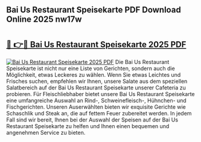 ## Bai Us Restaurant Speisekarte PDF Download Online 2025 nw17w

# <h2><a href="http://gc8mhb.nevu.top/?p=Bai+Us+Restaurant+Speisekarte">🔗 👉🔴 Bai Us Restaurant Speisekarte 2025 PDF</a></h2>

[![Bai Us Restaurant Speisekarte 2025 PDF](https://i.imgur.com/dBaPXMq.png)](http://gc8mhb.nevu.top/?p=Bai+Us+Restaurant+Speisekarte)
Die Bai Us Restaurant Speisekarte ist nicht nur eine Liste von Gerichten, sondern auch die Möglichkeit, etwas Leckeres zu wählen. Wenn Sie etwas Leichtes und Frisches suchen, empfehlen wir Ihnen, unsere Salate aus dem speziellen Salatbereich auf der Bai Us Restaurant Speisekarte unserer Cafeteria zu probieren. Für Fleischliebhaber bietet unsere Bai Us Restaurant Speisekarte eine umfangreiche Auswahl an Rind-, Schweinefleisch-, Hühnchen- und Fischgerichten. Unseren Auserwählten bieten wir exquisite Gerichte wie Schaschlik und Steak an, die auf fettem Feuer zubereitet werden. In jedem Fall sind wir bereit, Ihnen bei der Auswahl der Speisen auf der Bai Us Restaurant Speisekarte zu helfen und Ihnen einen bequemen und angenehmen Service zu bieten.
